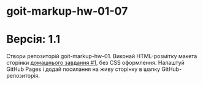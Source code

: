 # goit-markup-hw-01-07
# Версія: 1.1
Створи репозиторій goit-markup-hw-01.
Виконай HTML-розмітку макета сторінки <a href="https://www.figma.com/file/Y9p8ejKFe0rOmJQf8lYc48/Web-Studio-(Version-3.0)-(Copy)?type=design&node-id=0-1&mode=design&t=7htEKVQ7ZIvP4NqY-0">домашнього завдання #1</a>, без CSS оформлення.
Налаштуй GitHub Pages і додай посилання на живу сторінку в шапку GitHub-репозиторія.
